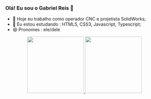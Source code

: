 ### Olá! Eu sou o Gabriel Reis 👋

- 🔭 Hoje eu trabalho como operador CNC e projetista SolidWorks;
- 🌱 Eu estou estudando : HTML5, CSS3, Javascript, Typescript;
- 😄 Pronomes : ele/dele

<div align="center">
  <a href="https://github.com/gabrieldevreis">
  <img height="180em" src="https://github-readme-stats.vercel.app/api?username=Gabrieldevreis&show_icons=true&theme=dracula&include_all_commits=true&count_private=true"/>
  <img height="180em" src="https://github-readme-stats.vercel.app/api/top-langs/?username=rafaballerini&layout=compact&langs_count=7&theme=dracula"/>
</div>
